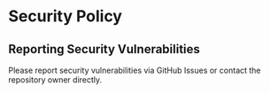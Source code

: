 # Security Policy

## Reporting Security Vulnerabilities

Please report security vulnerabilities via GitHub Issues or contact the repository owner directly.

